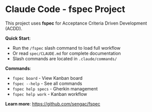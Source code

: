 # Claude Code - fspec Project

This project uses **fspec** for Acceptance Criteria Driven Development (ACDD).

**Quick Start**:
- Run the `/fspec` slash command to load full workflow
- Or read `spec/CLAUDE.md` for complete documentation
- Slash commands are located in `.claude/commands/`

**Commands**:
- `fspec board` - View Kanban board
- `fspec --help` - See all commands
- `fspec help specs` - Gherkin management
- `fspec help work` - Kanban workflow

**Learn more**: https://github.com/sengac/fspec
